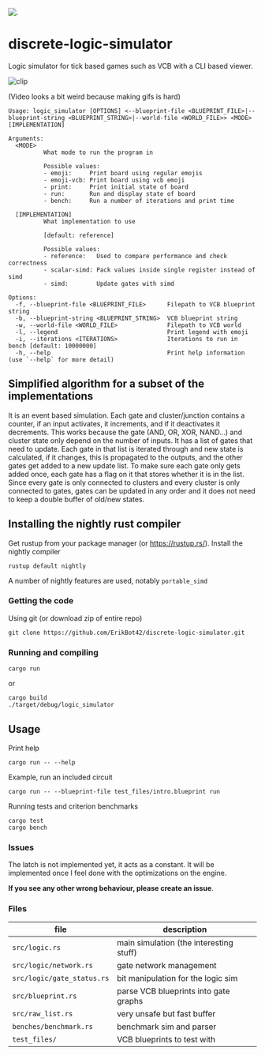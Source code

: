 ![.](https://github.com/ErikBot42/discrete-logic-simulator/actions/workflows/rust.yml/badge.svg)
# discrete-logic-simulator
Logic simulator for tick based games such as VCB with a CLI based viewer.

![clip](https://user-images.githubusercontent.com/63870842/201472068-4dfb62d5-0c28-48c0-ae3d-54ddf9415810.gif)

(Video looks a bit weird because making gifs is hard)

```
Usage: logic_simulator [OPTIONS] <--blueprint-file <BLUEPRINT_FILE>|--blueprint-string <BLUEPRINT_STRING>|--world-file <WORLD_FILE>> <MODE> [IMPLEMENTATION]

Arguments:
  <MODE>
          What mode to run the program in

          Possible values:
          - emoji:     Print board using regular emojis
          - emoji-vcb: Print board using vcb emoji
          - print:     Print initial state of board
          - run:       Run and display state of board
          - bench:     Run a number of iterations and print time

  [IMPLEMENTATION]
          What implementation to use

          [default: reference]

          Possible values:
          - reference:   Used to compare performance and check correctness
          - scalar-simd: Pack values inside single register instead of simd
          - simd:        Update gates with simd

Options:
  -f, --blueprint-file <BLUEPRINT_FILE>      Filepath to VCB blueprint string
  -b, --blueprint-string <BLUEPRINT_STRING>  VCB blueprint string
  -w, --world-file <WORLD_FILE>              Filepath to VCB world
  -l, --legend                               Print legend with emoji
  -i, --iterations <ITERATIONS>              Iterations to run in bench [default: 10000000]
  -h, --help                                 Print help information (use `--help` for more detail)
```

## Simplified algorithm for a subset of the implementations
It is an event based simulation.
Each gate and cluster/junction contains a counter, if an input activates, it increments, and if it deactivates it decrements.
This works because the gate (AND, OR, XOR, NAND...) and cluster state only depend on the number of inputs.
It has a list of gates that need to update.
Each gate in that list is iterated through and new state is calculated, if it changes, this is propagated to the outputs, and the other gates get added to a new update list.
To make sure each gate only gets added once, each gate has a flag on it that stores whether it is in the list.
Since every gate is only connected to clusters and every cluster is only connected to gates, gates can be updated in any order and it does not need to keep a double buffer of old/new states.

## Installing the nightly rust compiler
Get rustup from your package manager (or https://rustup.rs/).
Install the nightly compiler
```
rustup default nightly
```
A number of nightly features are used, notably `portable_simd`
### Getting the code
Using git (or download zip of entire repo)
```
git clone https://github.com/ErikBot42/discrete-logic-simulator.git
```
### Running and compiling
```
cargo run
```
or
```
cargo build
./target/debug/logic_simulator
```
## Usage
Print help
```
cargo run -- --help
```
Example, run an included circuit
```
cargo run -- --blueprint-file test_files/intro.blueprint run
```
Running tests and criterion benchmarks
```
cargo test
cargo bench
```
### Issues
The latch is not implemented yet, it acts as a constant.
It will be implemented once I feel done with the optimizations on the engine.

**If you see any other wrong behaviour, please create an issue**.

### Files
| file | description |
| --- | --- |
| `src/logic.rs` | main simulation (the interesting stuff) |
| `src/logic/network.rs` | gate network management |
| `src/logic/gate_status.rs` | bit manipulation for the logic sim |
| `src/blueprint.rs` | parse VCB blueprints into gate graphs |
| `src/raw_list.rs` | very unsafe but fast buffer |
| `benches/benchmark.rs` | benchmark sim and parser |
| `test_files/` | VCB blueprints to test with |


